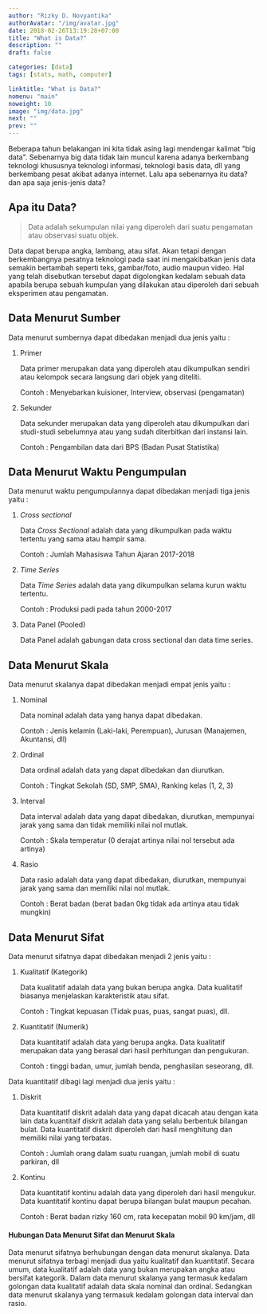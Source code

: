 ```yaml
---
author: "Rizky D. Novyantika"
authorAvatar: "/img/avatar.jpg"
date: 2018-02-26T13:19:28+07:00
title: "What is Data?"
description: ""
draft: false

categories: [data]
tags: [stats, math, computer]

linktitle: "What is Data?"
nomenu: "main"
noweight: 10
image: "img/data.jpg"
next: ""
prev: ""
---
```


Beberapa tahun belakangan ini kita tidak asing lagi mendengar kalimat "big data". Sebenarnya big data tidak lain muncul karena adanya berkembang teknologi khususnya teknologi informasi, teknologi basis data, dll yang berkembang pesat akibat adanya internet. Lalu apa sebenarnya itu data? dan apa saja jenis-jenis data?

## Apa itu Data?

> Data adalah sekumpulan nilai yang diperoleh dari suatu pengamatan atau observasi suatu objek. 

Data dapat berupa angka, lambang, atau sifat. Akan tetapi dengan berkembangnya pesatnya teknologi pada saat ini mengakibatkan jenis data semakin bertambah seperti teks, gambar/foto, audio maupun video. Hal yang telah disebutkan tersebut dapat digolongkan kedalam sebuah data apabila berupa sebuah kumpulan yang dilakukan atau diperoleh dari sebuah eksperimen atau pengamatan. 

## Data Menurut Sumber
Data menurut sumbernya dapat dibedakan menjadi dua jenis yaitu :

1. Primer
	
	Data primer merupakan data yang diperoleh atau dikumpulkan sendiri atau kelompok secara langsung dari objek yang diteliti.
	
	Contoh : Menyebarkan kuisioner, Interview, observasi (pengamatan)

2. Sekunder	
	
	Data sekunder merupakan data yang diperoleh atau dikumpulkan dari studi-studi sebelumnya atau yang sudah diterbitkan dari instansi lain.
	
	Contoh : Pengambilan data dari BPS (Badan Pusat Statistika)

## Data Menurut Waktu Pengumpulan
Data menurut waktu pengumpulannya dapat dibedakan menjadi tiga jenis yaitu :

1. _Cross sectional_
	
	Data _Cross Sectional_ adalah data yang dikumpulkan pada waktu tertentu yang sama atau hampir sama.
	
	Contoh : Jumlah Mahasiswa Tahun Ajaran 2017-2018

2. _Time Series_
	
	Data _Time Series_ adalah data yang dikumpulkan selama kurun waktu tertentu.
	
	Contoh : Produksi padi pada tahun 2000-2017

3. Data Panel (Pooled)
	
	Data Panel adalah gabungan data cross sectional dan data time series.

## Data Menurut Skala
Data menurut skalanya dapat dibedakan menjadi empat jenis yaitu :

1. Nominal
	
	Data nominal adalah data yang hanya dapat dibedakan.
	
	Contoh : Jenis kelamin (Laki-laki, Perempuan), Jurusan (Manajemen, Akuntansi, dll)

2. Ordinal
	
	Data ordinal adalah data yang dapat dibedakan dan diurutkan.
	
	Contoh : Tingkat Sekolah (SD, SMP, SMA), Ranking kelas (1, 2, 3)

3. Interval
	
	Data interval adalah data yang dapat dibedakan, diurutkan, mempunyai jarak yang sama dan tidak memiliki nilai nol mutlak.
	
	Contoh : Skala temperatur (0 derajat artinya nilai nol tersebut ada artinya)

4. Rasio
	
	Data rasio adalah data yang dapat dibedakan, diurutkan, mempunyai jarak yang sama dan memiliki nilai nol mutlak.
	
	Contoh : Berat badan (berat badan 0kg tidak ada artinya atau tidak mungkin)

## Data Menurut Sifat
Data menurut sifatnya dapat dibedakan menjadi 2 jenis yaitu :

1. Kualitatif (Kategorik)
	
	Data kualitatif adalah data yang bukan berupa angka. Data kualitatif biasanya menjelaskan karakteristik atau sifat.
	
	Contoh : Tingkat kepuasan (Tidak puas, puas, sangat puas), dll.

2. Kuantitatif (Numerik)
	
	Data kuantitatif adalah data yang berupa angka. Data kualitatif merupakan data yang berasal dari hasil perhitungan dan pengukuran.
	
	Contoh : tinggi badan, umur, jumlah benda, penghasilan seseorang, dll.

Data kuantitatif dibagi lagi menjadi dua jenis yaitu :

1. Diskrit
	
	Data kuantitatif diskrit adalah data yang dapat dicacah atau dengan kata lain data kuantitaif diskrit adalah data yang selalu berbentuk bilangan bulat. Data kuantitatif diskrit diperoleh dari hasil menghitung dan memiliki nilai yang terbatas.
	
	Contoh : Jumlah orang dalam suatu ruangan, jumlah mobil di suatu parkiran, dll

2. Kontinu
	
	Data kuantitatif kontinu adalah data yang diperoleh dari hasil mengukur. Data kuantitatif kontinu dapat berupa bilangan bulat maupun pecahan. 
	
	Contoh : Berat badan rizky 160 cm, rata kecepatan mobil 90 km/jam, dll

#### Hubungan Data Menurut Sifat dan Menurut Skala
Data menurut sifatnya berhubungan dengan data menurut skalanya. Data menurut sifatnya terbagi menjadi dua yaitu kualitatif dan kuantitatif. Secara umum, data kualitatif adalah data yang bukan merupakan angka atau bersifat kategorik. Dalam data menurut skalanya yang termasuk kedalam golongan data kualitatif adalah data skala nominal dan ordinal. Sedangkan data menurut skalanya yang termasuk kedalam golongan data interval dan rasio.